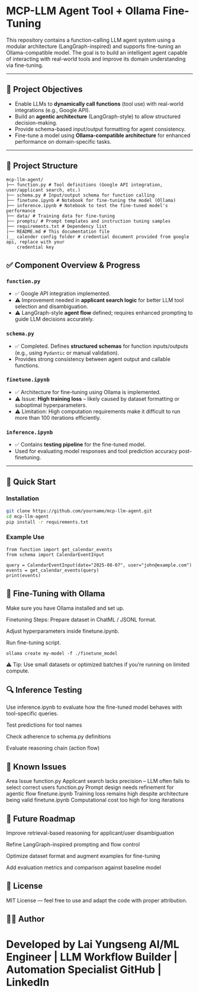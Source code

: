 # MCP-LLM Agent Tool + Ollama Fine-Tuning

This repository contains a function-calling LLM agent system using a modular architecture (LangGraph-inspired) and supports fine-tuning an Ollama-compatible model. The goal is to build an intelligent agent capable of interacting with real-world tools and improve its domain understanding via fine-tuning.

---

## 🧠 Project Objectives

- Enable LLMs to **dynamically call functions** (tool use) with real-world integrations (e.g., Google API).
- Build an **agentic architecture** (LangGraph-style) to allow structured decision-making.
- Provide schema-based input/output formatting for agent consistency.
- Fine-tune a model using **Ollama-compatible architecture** for enhanced performance on domain-specific tasks.

---

## 📁 Project Structure
```
mcp-llm-agent/
├── function.py # Tool definitions (Google API integration, user/applicant search, etc.)
├── schema.py # Input/output schema for function calling
├── finetune.ipynb # Notebook for fine-tuning the model (Ollama)
├── inference.ipynb # Notebook to test the fine-tuned model's performance
├── data/ # Training data for fine-tuning
├── prompts/ # Prompt templates and instruction tuning samples
├── requirements.txt # Dependency list
|── README.md # This documentation file
|__ calender config folder # credential document provided from google api, replace with your
    credential key
```
## ✅ Component Overview & Progress

### `function.py`
- ✅ Google API integration implemented.
- ⚠️ Improvement needed in **applicant search logic** for better LLM tool selection and disambiguation.
- ⚠️ LangGraph-style **agent flow** defined; requires enhanced prompting to guide LLM decisions accurately.

### `schema.py`
- ✅ Completed. Defines **structured schemas** for function inputs/outputs (e.g., using `Pydantic` or manual validation).
- Provides strong consistency between agent output and callable functions.

### `finetune.ipynb`
- ✅ Architecture for fine-tuning using Ollama is implemented.
- ⚠️ Issue: **High training loss** – likely caused by dataset formatting or suboptimal hyperparameters.
- ⚠️ Limitation: High computation requirements make it difficult to run more than 100 iterations efficiently.

### `inference.ipynb`
- ✅ Contains **testing pipeline** for the fine-tuned model.
- Used for evaluating model responses and tool prediction accuracy post-finetuning.

---

## 🧪 Quick Start

### Installation

```bash
git clone https://github.com/yourname/mcp-llm-agent.git
cd mcp-llm-agent
pip install -r requirements.txt
```
### Example Use
```
from function import get_calendar_events
from schema import CalendarEventInput

query = CalendarEventInput(date="2025-08-07", user="john@example.com")
events = get_calendar_events(query)
print(events)
```

## 🔧 Fine-Tuning with Ollama
Make sure you have Ollama installed and set up.

Finetuning Steps:
Prepare dataset in ChatML / JSONL format.

Adjust hyperparameters inside finetune.ipynb.

Run fine-tuning script.
```
ollama create my-model -f ./finetune_model
```
⚠️ Tip: Use small datasets or optimized batches if you’re running on limited compute.

## 🔍 Inference Testing
Use inference.ipynb to evaluate how the fine-tuned model behaves with tool-specific queries.

Test predictions for tool names

Check adherence to schema.py definitions

Evaluate reasoning chain (action flow)

## 📌 Known Issues
Area	Issue
function.py	Applicant search lacks precision – LLM often fails to select correct users
function.py	Prompt design needs refinement for agentic flow
finetune.ipynb	Training loss remains high despite architecture being valid
finetune.ipynb	Computational cost too high for long iterations

## 🧩 Future Roadmap
 Improve retrieval-based reasoning for applicant/user disambiguation

 Refine LangGraph-inspired prompting and flow control

 Optimize dataset format and augment examples for fine-tuning

 Add evaluation metrics and comparison against baseline model

## 📄 License
MIT License — feel free to use and adapt the code with proper attribution.

## 👨‍💻 Author
Developed by Lai Yungseng
AI/ML Engineer | LLM Workflow Builder | Automation Specialist
GitHub | LinkedIn
=======
